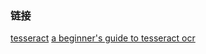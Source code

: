 ### 链接

[tesseract](https://github.com/tesseract-ocr/tesseract)
[a beginner's guide to tesseract ocr](https://medium.com/better-programming/beginners-guide-to-tesseract-ocr-using-python-10ecbb426c3d)
